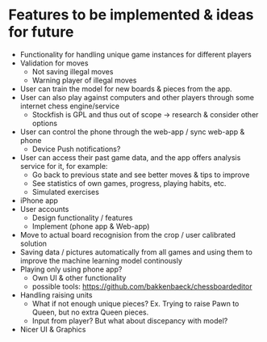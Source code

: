 
# Features to be implemented & ideas for future

* Functionality for handling unique game instances for different players
* Validation for moves
    * Not saving illegal moves
    * Warning player of illegal moves
* User can train the model for new boards & pieces from the app.
* User can also play against computers and other players through some internet chess engine/service
    * Stockfish is GPL and thus out of scope -> research & consider other options
* User can control the phone through the web-app / sync web-app & phone
    * Device Push notifications?
* User can access their past game data, and the app offers analysis service for it, for example:
    * Go back to previous state and see better moves & tips to improve
    * See statistics of own games, progress, playing habits, etc.
    * Simulated exercises
* iPhone app
* User accounts
    * Design functionality / features
    * Implement (phone app & Web-app)
* Move to actual board recognision from the crop / user calibrated solution
* Saving data / pictures automatically from all games and using them to improve the machine learning model continously
* Playing only using phone app?
    * Own UI & other functionality
    * possible tools: https://github.com/bakkenbaeck/chessboardeditor
* Handling raising units
    * What if not enough unique pieces? Ex. Trying to raise Pawn to Queen, but no extra Queen pieces.
    * Input from player? But what about discepancy with model?
* Nicer UI & Graphics

